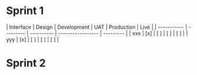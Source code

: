 # Sprint 1

| Interface | Design      | Development | UAT | Production | Live      |
| ----------- | --------- | ---------- | ----------------- | --------- |
| xxx      | [x] | [ ] | [ ] | [ ] |
| yyy      | [x] | [ ] | [ ] | [ ] |

# Sprint 2


